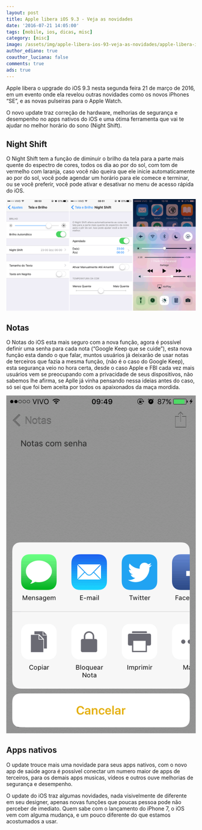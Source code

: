 ```yaml
---
layout: post
title: Apple libera iOS 9.3 - Veja as novidades
date: '2016-07-21 14:05:00'
tags: [mobile, ios, dicas, misc]
category: [misc]
image: /assets/img/apple-libera-ios-93-veja-as-novidades/apple-libera-ios-93-veja-as-novidades.jpg
author_ediano: true
coauthor_luciana: false
comments: true
ads: true
---
```


Apple libera o upgrade do iOS 9.3 nesta segunda feira 21 de março de 2016, em um evento onde ela revelou outras novidades como os novos iPhones “SE”, e as novas pulseiras para o Apple Watch.

O novo update traz correção de hardware, melhorias de segurança e desempenho no apps nativos do iOS e uma ótima ferramenta que vai te ajudar no melhor horário do sono (Night Shift).

## Night Shift
O Night Shift tem a função de diminuir o brilho da tela para a parte mais quente do espectro de cores, todos os dia ao por do sol, com tom de vermelho com laranja, caso você não queira que ele inicie automaticamente ao por do sol, você pode agendar um horário para ele comece e terminar, ou se você preferir, você pode ativar e desativar no menu de acesso rápida do iOS.

![Função Night Shift](/assets/img/apple-libera-ios-93-veja-as-novidades/night-shift.png)

## Notas
O Notas do iOS esta mais seguro com a nova função, agora é possível definir uma senha para cada nota (“Google Keep que se cuide”), esta nova função esta dando o que falar, muntos usuários já deixarão de usar notas de terceiros que fazia a mesma função, (não é o caso do Google Keep), esta segurança veio no hora certa, desde o caso Apple e FBI cada vez mais usuários vem se preocupando com a privacidade de seus dispositivos, não sabemos lhe afirma, se Aplle já vinha pensando nessa ideias antes do caso, só sei que foi bem aceita por todos os apaixonados da maça mordida.

![Bloco de notas](/assets/img/apple-libera-ios-93-veja-as-novidades/notas.png)

## Apps nativos
O update trouce mais uma novidade para seus apps nativos, com o novo app de saúde agora é possível conectar um numero maior de apps de terceiros, para os demais apps musicas, vídeos e outros ouve melhorias de segurança e desempenho.

O update do iOS traz algumas novidades, nada visivelmente de diferente em seu designer, apenas novas funções que poucas pessoa pode não perceber de imediato. Quem sabe com o lançamento do iPhone 7, o iOS vem com alguma mudança, e um pouco diferente do que estamos acostumados a usar.